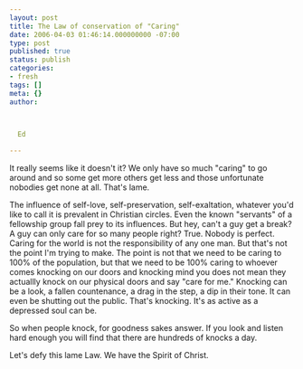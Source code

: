 ```yaml
---
layout: post
title: The Law of conservation of "Caring"
date: 2006-04-03 01:46:14.000000000 -07:00
type: post
published: true
status: publish
categories:
- fresh
tags: []
meta: {}
author:



  Ed
  
---
```

<p>It really seems like it doesn't it?  We only have so much "caring" to go around and so some get more others get less and those unfortunate nobodies get none at all.  That's lame.</p>
<p>The influence of self-love, self-preservation, self-exaltation, whatever you'd like to call it is prevalent in Christian circles.  Even the known "servants" of a fellowship group fall prey to its influences.  But hey, can't a guy get a break?  A guy can only care for so many people right?  True.  Nobody is perfect.  Caring for the world is not the responsibility of any one man.  But that's not the point I'm trying to make.  The point is not that we need to be caring to 100% of the population, but that we need to be 100% caring to whoever comes knocking on our doors and knocking mind you does not mean they actuallly knock on our physical doors and say "care for me."  Knocking can be a look, a fallen countenance, a drag in the step, a dip in their tone.  It can even be shutting out the public.  That's knocking.  It's as active as a depressed soul can be.</p>
<p>So when people knock, for goodness sakes answer.   If you look and listen hard enough you will find that there are hundreds of knocks a day.</p>
<p>Let's defy this lame Law.  We have the Spirit of Christ.</p>
